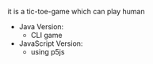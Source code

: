 

it is a tic-toe-game which can play human
 * Java Version: 
   * CLI game
 * JavaScript Version:
   * using p5js





































